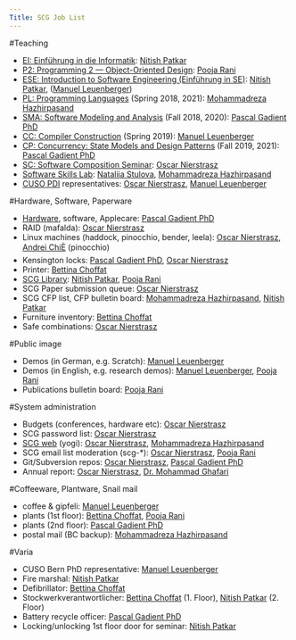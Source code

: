 ```yaml
---
Title: SCG Job List
---
```


#Teaching

-  [EI: Einführung in die Informatik](%base_url%/teaching/ei): [Nitish Patkar](%base_url%/staff/NitishPatkar)
-  [P2: Programming 2 &mdash; Object-Oriented Design](%base_url%/teaching/p2): [Pooja Rani](%base_url%/staff/Pooja-Rani)
-  [ESE: Introduction to Software Engineering (Einführung in SE)](%base_url%/teaching/ese): [Nitish Patkar](%base_url%/staff/NitishPatkar), ([Manuel Leuenberger](%base_url%/staff/ManuelLeuenberger))
-  [PL: Programming Languages](%base_url%/teaching/pl) (Spring 2018, 2021): [Mohammadreza Hazhirpasand](%base_url%/staff/MohammadrezaHazhirpasand)
-  [SMA: Software Modeling and Analysis](%base_url%/teaching/sma) (Fall 2018, 2020): [Pascal Gadient PhD](%base_url%/staff/PascalGadient)
-  [CC: Compiler Construction](%base_url%/teaching/cc) (Spring 2019): [Manuel Leuenberger](%base_url%/staff/ManuelLeuenberger)
-  [CP: Concurrency: State Models and Design Patterns](%base_url%/teaching/cp) (Fall 2019, 2021): [Pascal Gadient PhD](%base_url%/staff/PascalGadient)
-  [SC: Software Composition Seminar](%base_url%/wiki/softwarecompositionseminar): [Oscar Nierstrasz](%base_url%/staff/oscar)
-  [Software Skills Lab](%base_url%/teaching/SoftwareSkills): [Nataliia Stulova](%base_url%/staff/Nataliia-Stulova), [Mohammadreza Hazhirpasand](%base_url%/staff/MohammadrezaHazhirpasand)
-  [CUSO PDI](https://informatique.cuso.ch/welcome/) representatives: [Oscar Nierstrasz](%base_url%/staff/oscar), [Manuel Leuenberger](%base_url%/staff/ManuelLeuenberger)

#Hardware, Software, Paperware

-  [Hardware](%base_url%/wiki/scgjoblist/hardware), software, Applecare: [Pascal Gadient PhD](%base_url%/staff/PascalGadient)
-  RAID (mafalda): [Oscar Nierstrasz](%base_url%/staff/oscar)
-  Linux machines (haddock, pinocchio, bender, leela): [Oscar Nierstrasz](%base_url%/staff/oscar), [Andrei ChiÈ](%base_url%/staff/andreichis) (pinocchio)
-  Kensington locks: [Pascal Gadient PhD](%base_url%/staff/PascalGadient), [Oscar Nierstrasz](%base_url%/staff/oscar)
-  Printer: [Bettina Choffat](%base_url%/staff/BettinaChoffat)
-  [SCG Library](%base_url%/wiki/scglibrary): [Nitish Patkar](%base_url%/staff/NitishPatkar), [Pooja Rani](%base_url%/staff/Pooja-Rani)
-  SCG Paper submission queue: [Oscar Nierstrasz](%base_url%/staff/oscar)
-  SCG CFP list, CFP bulletin board: [Mohammadreza Hazhirpasand](%base_url%/staff/MohammadrezaHazhirpasand), [Nitish Patkar](%base_url%/staff/NitishPatkar)
-  Furniture inventory: [Bettina Choffat](%base_url%/staff/BettinaChoffat)
-  Safe combinations: [Oscar Nierstrasz](%base_url%/staff/oscar)

#Public image

-  Demos (in German, e.g. Scratch): [Manuel Leuenberger](%base_url%/staff/ManuelLeuenberger)
-  Demos (in English, e.g. research demos): [Manuel Leuenberger](%base_url%/staff/ManuelLeuenberger), [Pooja Rani](%base_url%/staff/Pooja-Rani)
-  Publications bulletin board: [Pooja Rani](%base_url%/staff/Pooja-Rani)

#System administration

-  Budgets (conferences, hardware etc): [Oscar Nierstrasz](%base_url%/staff/oscar)
-  SCG password list: [Oscar Nierstrasz](%base_url%/staff/oscar)
-  [SCG web](%base_url%/) (yogi): [Oscar Nierstrasz](%base_url%/staff/oscar), [Mohammadreza Hazhirpasand](%base_url%/staff/MohammadrezaHazhirpasand)
-  SCG email list moderation (scg-\*): [Oscar Nierstrasz](%base_url%/staff/oscar), [Pooja Rani](%base_url%/staff/Pooja-Rani)
-  Git/Subversion repos: [Oscar Nierstrasz](%base_url%/staff/oscar), [Pascal Gadient PhD](%base_url%/staff/PascalGadient)
-  Annual report: [Oscar Nierstrasz](%base_url%/staff/oscar), [Dr. Mohammad Ghafari](%base_url%/staff/Mohammad-Ghafari)

#Coffeeware, Plantware, Snail mail

-  coffee & gipfeli: [Manuel Leuenberger](%base_url%/staff/ManuelLeuenberger)
-  plants (1st floor): [Bettina Choffat](%base_url%/staff/BettinaChoffat), [Pooja Rani](%base_url%/staff/Pooja-Rani)
-  plants (2nd floor): [Pascal Gadient PhD](%base_url%/staff/PascalGadient)
-  postal mail (BC backup): [Mohammadreza Hazhirpasand](%base_url%/staff/MohammadrezaHazhirpasand)

#Varia

-  CUSO Bern PhD representative: [Manuel Leuenberger](%base_url%/staff/ManuelLeuenberger)
-  Fire marshal: [Nitish Patkar](%base_url%/staff/NitishPatkar)
-  Defibrillator: [Bettina Choffat](%base_url%/staff/BettinaChoffat)
-  Stockwerkverantwortlicher: [Bettina Choffat](%base_url%/staff/BettinaChoffat) (1. Floor), [Nitish Patkar](%base_url%/staff/NitishPatkar) (2. Floor)
-  Battery recycle officer: [Pascal Gadient PhD](%base_url%/staff/PascalGadient)
-  Locking/unlocking 1st floor door for seminar: [Nitish Patkar](%base_url%/staff/NitishPatkar)

